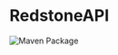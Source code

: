 # RedstoneAPI
![Maven Package](https://github.com/Redstonecrafter0/RedstoneAPI/workflows/Maven%20Package/badge.svg)
